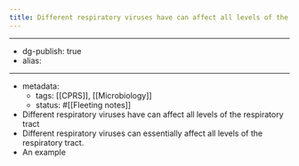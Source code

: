 ```yaml
---
title: Different respiratory viruses have can affect all levels of the respiratory tract
---
```


- --
- dg-publish: true
- alias:
- --
- metadata:
	- tags: [[CPRS]], [[Microbiology]]
	- status: #[[Fleeting notes]]
- Different respiratory viruses have can affect all levels of the respiratory tract
- Different respiratory viruses can essentially affect all levels of the respiratory tract.
- An example